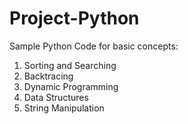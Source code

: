 # Project-Python
Sample Python Code for basic concepts:
1) Sorting and Searching
2) Backtracing
3) Dynamic Programming
4) Data Structures
5) String Manipulation

